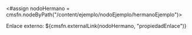 <#assign nodoHermano = cmsfn.nodeByPath("/content/ejemplo/nodoEjemplo/hermanoEjemplo")>
<p>Enlace externo: ${cmsfn.externalLink(nodoHermano, "propiedadEnlace")}</p>